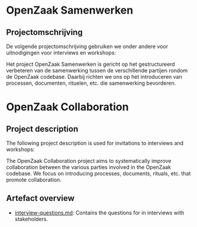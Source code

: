 # OpenZaak Samenwerken

## Projectomschrijving

De volgende projectomschrijving gebruiken we onder andere voor uitnodigingen voor interviews en workshops:

Het project OpenZaak Samenwerken is gericht op het gestructureerd verbeteren van de samenwerking tussen de verschillende partijen rondom de OpenZaak codebase. Daarbij richten we ons op het introduceren van processen, documenten, rituelen, etc. die samenwerking bevorderen.

# OpenZaak Collaboration

## Project description

The following project description is used for invitations to interviews and workshops:

The OpenZaak Collaboration project aims to systematically improve collaboration between the various parties involved in the OpenZaak codebase. We focus on introducing processes, documents, rituals, etc. that promote collaboration.

## Artefact overview

- [interview-questions.md](/interview-questions): Contains the questions for in interviews with stakeholders.
